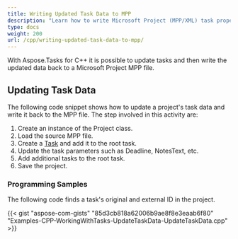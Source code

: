 ```yaml
---
title: Writing Updated Task Data to MPP
description: "Learn how to write Microsoft Project (MPP/XML) task properties using Aspose.Tasks for C++."
type: docs
weight: 200
url: /cpp/writing-updated-task-data-to-mpp/
---
```


With Aspose.Tasks for C++ it is possible to update tasks and then write the updated data back to a Microsoft Project MPP file.

## **Updating Task Data**
The following code snippet shows how to update a project's task data and write it back to the MPP file. The step involved in this activity are:

1. Create an instance of the Project class.
2. Load the source MPP file.
3. Create a [Task](https://apireference.aspose.com/tasks/cpp/class/aspose.tasks.task) and add it to the root task.
4. Update the task parameters such as Deadline, NotesText, etc.
5. Add additional tasks to the root task.
6. Save the project.

### **Programming Samples**
The following code finds a task's original and external ID in the project.

{{< gist "aspose-com-gists" "85d3cb818a62006b9ae8f8e3eaab6f80" "Examples-CPP-WorkingWithTasks-UpdateTaskData-UpdateTaskData.cpp" >}}
